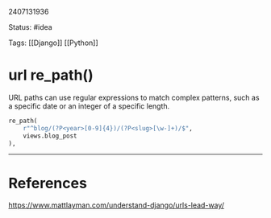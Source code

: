 2407131936

Status: #idea

Tags: [[Django]] [[Python]] 

# url re_path()

URL paths can use regular expressions to match complex patterns, such as a specific date or an integer of a specific length.

```python
re_path(
    r"^blog/(?P<year>[0-9]{4})/(?P<slug>[\w-]+)/$",
    views.blog_post
),
```


---
# References

https://www.mattlayman.com/understand-django/urls-lead-way/